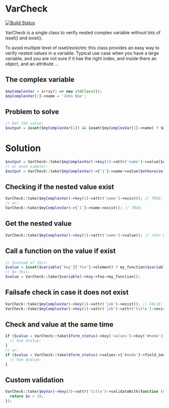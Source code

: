 VarCheck
=========


[![Build Status](https://travis-ci.org/itarato/var-check.png?branch=master)](https://travis-ci.org/itarato/var-check)


VarCheck is a single class to verify nested complex variable without lots of isset() and exist().

To avoid multiple level of isset/exist/etc this class provides an easy way to verify nested values in a variable.
Typical use case when you have a large variable, and you are not sure if it has the right index, and inside
there an object, and an attribute ...


The complex variable
--------------------

```php
$myComplexVar = array(1 => new stdClass());
$myComplexVar[1]->name = 'John Doe';
```


Problem to solve
----------------

```php
// Get the value:
$output = isset($myComplexVar[1]) && isset($myComplexVar[1]->name) ? $myComplexVar[1]->name : $otherwise;
```


# Solution

```php
$output = VarCheck::take($myComplexVar)->key(1)->attr('name')->value($otherwise);
// or even simpler:
$output = VarCheck::take($myComplexVar)->{'1'}->name->value($otherwise);
```


Checking if the nested value exist
----------------------------------

```php
VarCheck::take($myComplexVar)->key(1)->attr('name')->exist(); // TRUE;
// or:
VarCheck::take($myComplexVar)->{'1'}->name->exist(); // TRUE;
```


Get the nested value
--------------------

```php
VarCheck::take($myComplexVar)->key(1)->attr('name')->value(); // John Doe;
```


Call a function on the value if exist
-------------------------------------

```php
// Instead of this:
$value = isset($variable['key']['foo']->element) ? my_function($variable['key']['foo']->element) : NULL;
// Do this:
$value = VarCheck::take($variable)->key->foo->my_function();
```


Failsafe check in case it does not exist
----------------------------------------

```php
VarCheck::take($myComplexVar)->key(1)->attr('job')->exist(); // FALSE;
VarCheck::take($myComplexVar)->key(1)->attr('job')->attr('title')->exist(); // FALSE;
```


Check and value at the same time
--------------------------------

```php
if ($value = VarCheck::take($form_status)->key('values')->key('#node')->attr('field_image')->key(LANGUAGE_NONE)->key(0)->key('item')->key('fid')->value()) {
  // Use $value;
}
// or:
if ($value = VarCheck::take($form_status)->values->{'#node'}->field_image->{LANGUAGE_NONE}->{'0'}->item->fid->value()) {
  // Use $value;
}
```


Custom validation
-----------------

```php
VarCheck::take($myVar)->key(3)->attr('title')->validateWith(function ($v) {
  return $v > 10;
});
```
